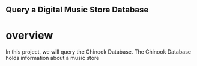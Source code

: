 ## Query a Digital Music Store Database

# overview 
In this project, we will query the Chinook Database. The Chinook Database holds information about a music store
